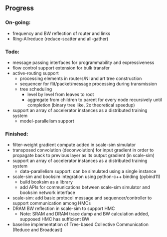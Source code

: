 ## Progress

### On-going:
- frequency and BW reflection of router and links
- Ring-Allreduce (reduce-scatter and all-gather)

### Todo:
- message passing interfaces for programmability and expressiveness
- flow control support extension for bulk transfer
- active-routing support
    - processing elements in routers/NI and art tree construction
    - sequencer for flit/packet/message processing during transmission
    - tree scheduling
        - level by level from leaves to root
        - aggregate from children to parent for every node recursively until completion (binary tree like, 2x theoretical speedup)
- support an array of accelerator instances as a distributed training system
    - model-parallelism support 

### Finished:
- filter-weight gradient compute added in scale-sim simulator
- transposed convolution (deconvolution) for input gradient in order to propagate back to previous layer as its output gradient (in scale-sim)
- support an array of accelerator instances as a distributed training system
    - data-parallelism support: can be simulated using a single instance
- scale-sim and booksim integration using python-c++ binding (pybind11)
    - build booksim as a library
    - add APIs for communications between scale-sim simulator and booksim network interface
- scale-sim: add basic protocol message and sequencer/controller to support communication among HMCs
- DRAM BW reflection in scale-sim to support HMC
    - Note: SRAM and DRAM trace dump and BW calculation added, supposed HMC has sufficient BW
- baseline implementation of Tree-based Collective Communication (Reduce and Broadcast)
